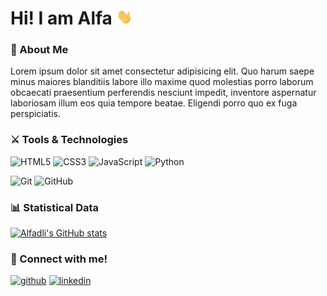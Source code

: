 # Hi! I am Alfa <img src="https://raw.githubusercontent.com/ABSphreak/ABSphreak/master/gifs/Hi.gif" height="25px">
### 🚀 About Me
Lorem ipsum dolor sit amet consectetur adipisicing elit. Quo harum saepe minus maiores blanditiis labore illo maxime quod molestias porro laborum obcaecati praesentium perferendis nesciunt impedit, inventore aspernatur laboriosam illum eos quia tempore beatae. Eligendi porro quo ex fuga perspiciatis.

### ⚔ Tools & Technologies
![HTML5](https://img.shields.io/badge/-HTML5-000000?style=flat&logo=html5)
![CSS3](https://img.shields.io/badge/-CSS3-000000?style=flat&logo=css3)
![JavaScript](https://img.shields.io/badge/-JavaScript-000000?style=flat&logo=javascript)
![Python](https://img.shields.io/badge/-Python-000000?style=flat&logo=python)

![Git](https://img.shields.io/badge/-Git-222222?style=flat&logo=git&logoColor=F05032)
![GitHub](https://img.shields.io/badge/-GitHub-222222?style=flat&logo=github&logoColor=181717)



### 📊 Statistical Data
[![Alfadli's GitHub stats](https://github-readme-stats.vercel.app/api?username=AlfadliRPutra)](https://github.com/AlfadliRPutra/github-readme-stats)



### 📨 Connect with me!
[<img src='https://cdn.jsdelivr.net/npm/simple-icons@3.0.1/icons/github.svg' alt='github' height='40'>](https://github.com/AlfadliRPutra)  [<img src='https://cdn.jsdelivr.net/npm/simple-icons@3.0.1/icons/linkedin.svg' alt='linkedin' height='40'>](https://www.linkedin.com/in/alfadlirputra/)  

